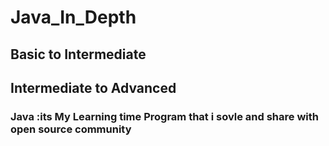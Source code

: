 # Java_In_Depth
## Basic to Intermediate
## Intermediate to Advanced
### Java :its My Learning time Program that i sovle and share with open source community
